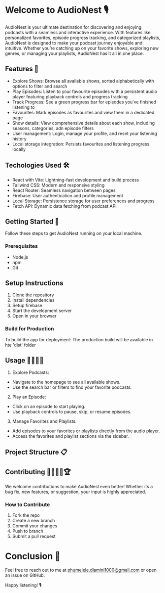 # Welcome to AudioNest 🎙️
AudioNest is your ultimate destination for discovering and enjoying podcasts with a seamless and interactive experience. With features like personalized favorites, episode progress tracking, and categorized playlists, AudioNest is designed to make your podcast journey enjoyable and intuitive. Whether you’re catching up on your favorite shows, exploring new genres, or managing your playlists, AudioNest has it all in one place.

## Features 🌟
- Explore Shows: Browse all available shows, sorted alphabetically with options to filter and search
- Play Episodes: Listen to your favourite episodes with a persistent audio player featuring playback controls and progress tracking
- Track Progress: See a green progress bar for episodes you've finished listening to
- Favourites: Mark episodes as favourites and view them in a dedicated page
- Show details: View comprehensive details about each show, including seasons, categories, adn episode filters
- User management: Login, manage your profile, and reset your listening history
- Local storage integration: Persists favourites and listening progress locally

## Techologies Used 🛠️
- React with Vite: Lightning-fast development and build process
- Tailwind CSS: Modern and responsive styling
- React Router: Seamless navigation between pages
- Firebase: User authentication and profile management
- Local Storage: Persistence storage for user preferences and progress
- Fetch API: Dynamic data fetching from podcast API

## Getting Started 🚀
Follow these steps to get AudioNest running on your local machine.

### Prerequisites 
- Node.js
- npm
- Git
  
## Setup Instructions 
1. Clone the repository
2. Install dependencies
3. Setup firebase
4. Start the development server
5. Open in your browser

### Build for Production
To build the app for deployment:
The production build will be available in hte 'dist' folder

## Usage 👩🏻‍💻📜

1. Explore Podcasts:
  - Navigate to the homepage to see all available shows.
  - Use the search bar or filters to find your favorite podcasts.
  
2. Play an Episode:
  - Click on an episode to start playing.
  - Use playback controls to pause, skip, or resume episodes.
  
3. Manage Favorites and Playlists:
  - Add episodes to your favorites or playlists directly from the audio player.
  - Access the favorites and playlist sections via the sidebar.

## Project Structure 📋

## Contributing 🫱🏼‍🫲🏽🏆
We welcome contributions to make AudioNest even better! Whether its a bug fix, new features, or suggestion, your input is highly appreciated. 

### How to Contribute
1. Fork the repo
2. Create a new branch
3. Commit your changes
4. Push to branch 
5. Submit a pull request

# Conclusion 🌟
Feel free to reach out to me at phumelele.dlamini1000@gmail.com or open an issue on GitHub.

Happy listening! 🎙️
